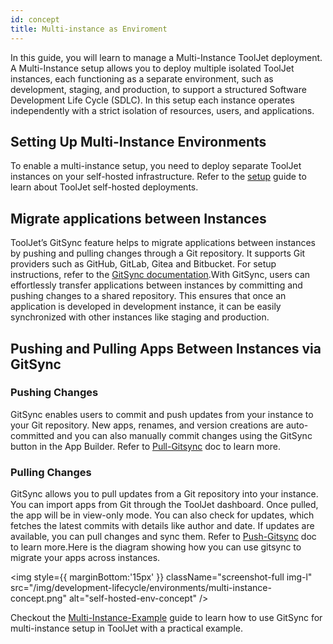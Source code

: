 ```yaml
---
id: concept
title: Multi-instance as Enviroment
---
```



In this guide, you will learn to manage a Multi-Instance ToolJet deployment. A Multi-Instance setup allows you to deploy multiple isolated ToolJet instances, each functioning as a separate environment, such as development, staging, and production, to support a structured Software Development Life Cycle (SDLC). In this setup each instance operates independently with a strict isolation of resources, users, and applications.

## Setting Up Multi-Instance Environments

To enable a multi-instance setup, you need to deploy separate ToolJet instances on your self-hosted infrastructure. Refer to the [setup](/docs) guide to learn about ToolJet self-hosted deployments.

## Migrate applications between Instances

ToolJet’s GitSync feature helps to migrate applications between instances by pushing and pulling changes through a Git repository. It supports Git providers such as GitHub, GitLab, Gitea and Bitbucket. For setup instructions, refer to the [GitSync documentation](/docs).With GitSync, users can effortlessly transfer applications between instances by committing and pushing changes to a shared repository. This ensures that once an application is developed in development instance, it can be easily synchronized with other instances like staging and production.

## Pushing and Pulling Apps Between Instances via GitSync

### Pushing Changes

GitSync enables users to commit and push updates from your instance to your Git repository. New apps, renames, and version creations are auto-committed and you can also manually commit changes using the GitSync button in the App Builder. Refer to [Pull-Gitsync](/docs) doc to learn more.

### Pulling Changes

GitSync allows you to pull updates from a Git repository into your instance. You can import apps from Git through the ToolJet dashboard. Once pulled, the app will be in view-only mode. You can also check for updates, which fetches the latest commits with details like author and date. If updates are available, you can pull changes and sync them. Refer to [Push-Gitsync](/docs) doc to learn more.Here is the diagram showing how you can use gitsync to migrate your apps across instances.

<img style={{ marginBottom:'15px' }} className="screenshot-full img-l" src="/img/development-lifecycle/environments/multi-instance-concept.png" alt="self-hosted-env-concept" />

Checkout the [Multi-Instance-Example](/docs) guide to learn how to use GitSync for multi-instance setup in ToolJet with a practical example.